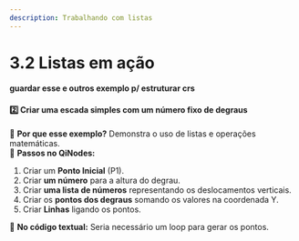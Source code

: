 ```yaml
---
description: Trabalhando com listas
---
```


# 3.2 Listas em ação

#### **guardar esse e outros exemplo p/ estruturar crs**

#### **2️⃣ Criar uma escada simples com um número fixo de degraus**

📌 **Por que esse exemplo?** Demonstra o uso de listas e operações matemáticas.\
🔹 **Passos no QiNodes:**

1. Criar um **Ponto Inicial** (P1).
2. Criar **um número** para a altura do degrau.
3. Criar **uma lista de números** representando os deslocamentos verticais.
4. Criar os **pontos dos degraus** somando os valores na coordenada Y.
5. Criar **Linhas** ligando os pontos.

📌 **No código textual:** Seria necessário um loop para gerar os pontos.
